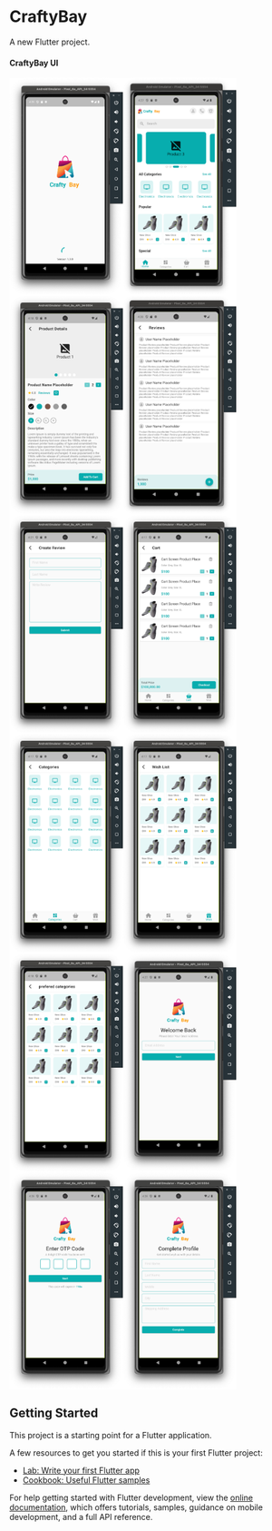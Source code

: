 # CraftyBay

A new Flutter project.

#### CraftyBay UI
<div style="display: flex; flex-wrap: wrap;">
    <img src="https://github.com/muj-i/crafty_bay/blob/main/screenshots/ss0.png" width="200" />
    <img src="https://github.com/muj-i/crafty_bay/blob/main/screenshots/ss1.png" width="200" />
    <img src="https://github.com/muj-i/crafty_bay/blob/main/screenshots/ss2.png" width="200" />
    <img src="https://github.com/muj-i/crafty_bay/blob/main/screenshots/ss3.png" width="200" />
    <img src="https://github.com/muj-i/crafty_bay/blob/main/screenshots/ss4.png" width="200" />
    <img src="https://github.com/muj-i/crafty_bay/blob/main/screenshots/ss5.png" width="200" />
    <img src="https://github.com/muj-i/crafty_bay/blob/main/screenshots/ss11.png" width="200" />
    <img src="https://github.com/muj-i/crafty_bay/blob/main/screenshots/ss6.png" width="200" />
    <img src="https://github.com/muj-i/crafty_bay/blob/main/screenshots/ss7.png" width="200" />
    <img src="https://github.com/muj-i/crafty_bay/blob/main/screenshots/ss8.png" width="200" />
    <img src="https://github.com/muj-i/crafty_bay/blob/main/screenshots/ss9.png" width="200" />
    <img src="https://github.com/muj-i/crafty_bay/blob/main/screenshots/ss10.png" width="200" />
</div>




## Getting Started

This project is a starting point for a Flutter application.

A few resources to get you started if this is your first Flutter project:

- [Lab: Write your first Flutter app](https://docs.flutter.dev/get-started/codelab)
- [Cookbook: Useful Flutter samples](https://docs.flutter.dev/cookbook)

For help getting started with Flutter development, view the
[online documentation](https://docs.flutter.dev/), which offers tutorials,
samples, guidance on mobile development, and a full API reference.
